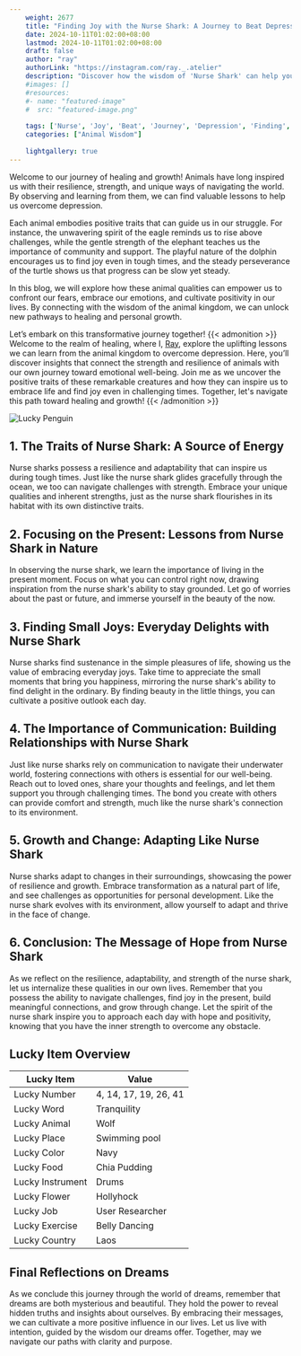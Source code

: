 ```yaml
---
    weight: 2677
    title: "Finding Joy with the Nurse Shark: A Journey to Beat Depression"  # Assuming 'title' column exists
    date: 2024-10-11T01:02:00+08:00
    lastmod: 2024-10-11T01:02:00+08:00
    draft: false
    author: "ray"
    authorLink: "https://instagram.com/ray._.atelier"
    description: "Discover how the wisdom of 'Nurse Shark' can help you overcome depression and find joy in your life journey."
    #images: []
    #resources:
    #- name: "featured-image"
    #  src: "featured-image.png"
    
    tags: ['Nurse', 'Joy', 'Beat', 'Journey', 'Depression', 'Finding', 'Shark']
    categories: ["Animal Wisdom"]
    
    lightgallery: true
---
```

    
Welcome to our journey of healing and growth! Animals have long inspired us with their resilience, strength, and unique ways of navigating the world. By observing and learning from them, we can find valuable lessons to help us overcome depression.

Each animal embodies positive traits that can guide us in our struggle. For instance, the unwavering spirit of the eagle reminds us to rise above challenges, while the gentle strength of the elephant teaches us the importance of community and support. The playful nature of the dolphin encourages us to find joy even in tough times, and the steady perseverance of the turtle shows us that progress can be slow yet steady.

In this blog, we will explore how these animal qualities can empower us to confront our fears, embrace our emotions, and cultivate positivity in our lives. By connecting with the wisdom of the animal kingdom, we can unlock new pathways to healing and personal growth.

Let’s embark on this transformative journey together!
{{< admonition >}}
Welcome to the realm of healing, where I, [Ray](https://instagram.com/ray._.atelier), explore the uplifting lessons we can learn from the animal kingdom to overcome depression. Here, you’ll discover insights that connect the strength and resilience of animals with our own journey toward emotional well-being. Join me as we uncover the positive traits of these remarkable creatures and how they can inspire us to embrace life and find joy even in challenging times. Together, let's navigate this path toward healing and growth!
{{< /admonition >}}

![Lucky Penguin](https://cdn.pixabay.com/photo/2024/09/07/02/34/penguins-9028827_1280.jpg "Lucky Penguin")

## 1. The Traits of Nurse Shark: A Source of Energy
Nurse sharks possess a resilience and adaptability that can inspire us during tough times. Just like the nurse shark glides gracefully through the ocean, we too can navigate challenges with strength. Embrace your unique qualities and inherent strengths, just as the nurse shark flourishes in its habitat with its own distinctive traits.

## 2. Focusing on the Present: Lessons from Nurse Shark in Nature
In observing the nurse shark, we learn the importance of living in the present moment. Focus on what you can control right now, drawing inspiration from the nurse shark's ability to stay grounded. Let go of worries about the past or future, and immerse yourself in the beauty of the now. 

## 3. Finding Small Joys: Everyday Delights with Nurse Shark
Nurse sharks find sustenance in the simple pleasures of life, showing us the value of embracing everyday joys. Take time to appreciate the small moments that bring you happiness, mirroring the nurse shark's ability to find delight in the ordinary. By finding beauty in the little things, you can cultivate a positive outlook each day.

## 4. The Importance of Communication: Building Relationships with Nurse Shark
Just like nurse sharks rely on communication to navigate their underwater world, fostering connections with others is essential for our well-being. Reach out to loved ones, share your thoughts and feelings, and let them support you through challenging times. The bond you create with others can provide comfort and strength, much like the nurse shark's connection to its environment.

## 5. Growth and Change: Adapting Like Nurse Shark
Nurse sharks adapt to changes in their surroundings, showcasing the power of resilience and growth. Embrace transformation as a natural part of life, and see challenges as opportunities for personal development. Like the nurse shark evolves with its environment, allow yourself to adapt and thrive in the face of change.

## 6. Conclusion: The Message of Hope from Nurse Shark
As we reflect on the resilience, adaptability, and strength of the nurse shark, let us internalize these qualities in our own lives. Remember that you possess the ability to navigate challenges, find joy in the present, build meaningful connections, and grow through change. Let the spirit of the nurse shark inspire you to approach each day with hope and positivity, knowing that you have the inner strength to overcome any obstacle.


## Lucky Item Overview
| Lucky Item          | Value              |
|---------------|--------------------|
| Lucky Number        | 4, 14, 17, 19, 26, 41  |
| Lucky Word          | Tranquility |
| Lucky Animal        | Wolf |
| Lucky Place         | Swimming pool     |
| Lucky Color         | Navy     |
| Lucky Food          | Chia Pudding      |
| Lucky Instrument    | Drums |
| Lucky Flower        | Hollyhock    |
| Lucky Job           | User Researcher       |
| Lucky Exercise      | Belly Dancing  |
| Lucky Country       | Laos    |


##  Final Reflections on Dreams

As we conclude this journey through the world of dreams, remember that dreams are both mysterious and beautiful. They hold the power to reveal hidden truths and insights about ourselves. By embracing their messages, we can cultivate a more positive influence in our lives. Let us live with intention, guided by the wisdom our dreams offer. Together, may we navigate our paths with clarity and purpose.

